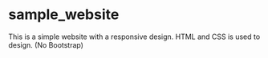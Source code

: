 # sample_website
This is a simple website with a responsive design. HTML and CSS is used to design. (No Bootstrap)
